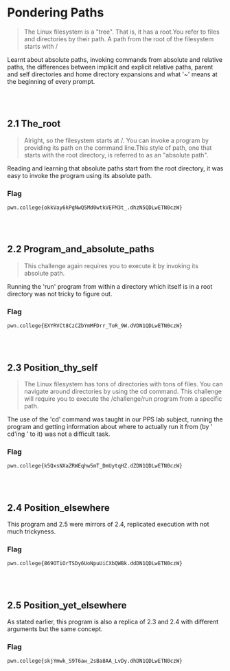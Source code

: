# Pondering Paths

>The Linux filesystem is a "tree". That is, it has a root.You refer to files and directories by their path. A path from the root of the filesystem starts with /

Learnt about absolute paths, invoking commands from absolute and relative paths, the differences between implicit and explicit relative paths, parent and self directories and home directory expansions and what '~' means at the beginning of every prompt.

<br>
<br>

## 2.1 The_root
>Alright, so the filesystem starts at /. You can invoke a program by providing its path on the command line.This style of path, one that starts with the root directory, is referred to as an "absolute path".

Reading and learning that absolute paths start from the root directory, it was easy to invoke the program using its absolute path.

### Flag
```
pwn.college{okkVay6kPgNwQ5Md0wtkVEFM3t_.dhzN5QDLwETN0czW}
```

<br>
<br>

## 2.2 Program_and_absolute_paths
>This challenge again requires you to execute it by invoking its absolute path.

Running the 'run' program from within a directory which itself is in a root directory was not tricky to figure out.

### Flag
```
pwn.college{EXYRVCt8CzCZbYmMFDrr_ToR_9W.dVDN1QDLwETN0czW}
```
<br>
<br>

## 2.3 Position_thy_self
>The Linux filesystem has tons of directories with tons of files. You can navigate around directories by using the cd command. This challenge will require you to execute the /challenge/run program from a specific path.


The use of the 'cd' command was taught in our PPS lab subject, running the program and getting information about where to actually run it from (by ' cd'ing ' to it) was not a difficult task.

### Flag
```
pwn.college{k5QxsNXaZRWEqhw5mT_DmUytqHZ.dZDN1QDLwETN0czW}
```
<br>
<br>

## 2.4 Position_elsewhere
This program and 2.5 were mirrors of 2.4, replicated execution with not much trickyness.

### Flag

```
pwn.college{869OTiOrTSDy6UoNpuUiCXbQWBk.ddDN1QDLwETN0czW}
```
<br>
<br>

## 2.5 Position_yet_elsewhere
As stated earlier, this program is also a replica of 2.3 and 2.4 with different arguments but the same concept.

### Flag 
```
pwn.college{skjYmwk_S9T6aw_2sBa8AA_LvDy.dhDN1QDLwETN0czW}
```
<br>
<br>



